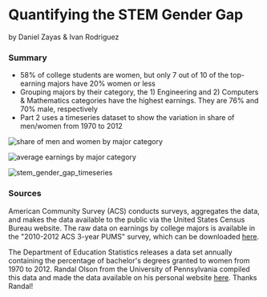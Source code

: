 # Quantifying the STEM Gender Gap

by Daniel Zayas & Ivan Rodriguez

### Summary
* 58% of college students are women, but only 7 out of 10 of the top-earning majors have 20% women or less
* Grouping majors by their category, the 1) Engineering and 2) Computers & Mathematics categories have the highest earnings. They are 76% and 70% male, respectively
* Part 2 uses a timeseries dataset to show the variation in share of men/women from 1970 to 2012

![share of men and women by major category](https://user-images.githubusercontent.com/31169718/31291783-bf91897a-aa85-11e7-8b4a-64fe09d35527.png)

![average earnings by major category](https://user-images.githubusercontent.com/31169718/31291792-cfa317a2-aa85-11e7-8818-e6fbc004e81e.png)

![stem_gender_gap_timeseries](https://user-images.githubusercontent.com/31169718/31291797-d5e81aae-aa85-11e7-82e3-5f34c422182a.png)

### Sources
American Community Survey (ACS) conducts surveys, aggregates the data, and makes the data available to the public via the United States Census Bureau website. The raw data on earnings by college majors is available in the "2010-2012 ACS 3-year PUMS" survey, which can be downloaded [here](https://www.census.gov/programs-surveys/acs/data/pums.html).  

The Department of Education Statistics releases a data set annually containing the percentage of bachelor's degrees granted to women from 1970 to 2012. Randal Olson from the University of Pennsylvania compiled this data and made the data available on his personal website [here](http://www.randalolson.com/wp-content/uploads/percent-bachelors-degrees-women-usa.csv). Thanks Randal!
